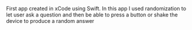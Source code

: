 First app created in xCode using Swift. In this app I used randomization to let user ask a question and then be able to press a button or shake the device to produce a random answer
